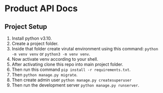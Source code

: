 # Product API Docs

## Project Setup
1.  Install python v3.10.
2.  Create a project folder.
3.  Inside that folder create virutal environment using this command: `python -m venv venv` or `python3 -m venv venv`.
4.  Now activate venv according to your shell.
5.  After activating clone this repo into main project folder.
6.  Then run this command `pip install -r requirements.txt`.
7.  Then `python manage.py migrate`.
8.  Then create admin user `python manage.py createsuperuser`
9. Then run the development server `python manage.py runserver`.
